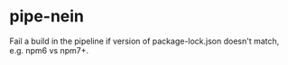 # pipe-nein

Fail a build in the pipeline if version of package-lock.json doesn't match, e.g. npm6 vs npm7+.
